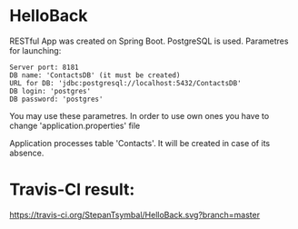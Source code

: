 # HelloBack

RESTful App was created on Spring Boot. PostgreSQL is used. Parametres for launching:

    Server port: 8181
    DB name: 'ContactsDB' (it must be created)
    URL for DB: 'jdbc:postgresql://localhost:5432/ContactsDB'
    DB login: 'postgres'
    DB password: 'postgres'

You may use these parametres. In order to use own ones you have to change 'application.properties' file

Application processes table 'Contacts'. It will be created in case of its absence.

# Travis-CI result:
https://travis-ci.org/StepanTsymbal/HelloBack.svg?branch=master
